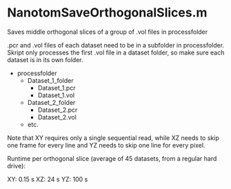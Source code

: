  # NanotomSaveOrthogonalSlices.m
Saves middle orthogonal slices of a group of .vol files in processfolder

.pcr and .vol files of each dataset need to be in a subfolder in processfolder. Skript only processes the first .vol file in a dataset folder, so make sure each dataset is in its own folder.
 
- processfolder
  - Dataset_1_folder
    - Dataset_1.pcr
    - Dataset_1.vol
  - Dataset_2_folder
  	- Dataset_2.pcr
  	- Dataset_2.vol
  - etc.
 
 
Note that XY requires only a single sequential read, while XZ needs to skip one frame for every line and YZ needs to skip one line for every pixel.

Runtime per orthogonal slice (average of 45 datasets, from a regular hard drive):

XY: 0.15 s
XZ:  24 s
YZ: 100 s
